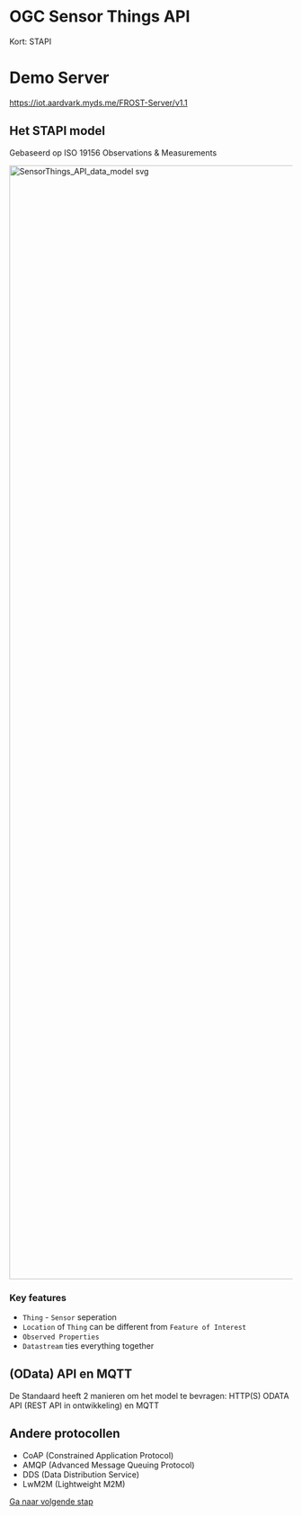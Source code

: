 # OGC Sensor Things API

Kort: STAPI

# Demo Server
https://iot.aardvark.myds.me/FROST-Server/v1.1

## Het STAPI model

Gebaseerd op ISO 19156 Observations & Measurements

<img width="2880" height="1982" alt="SensorThings_API_data_model svg" src="https://github.com/user-attachments/assets/15c94d29-3abd-47fb-b2f6-31d5a88997ca" />

### Key features

- `Thing` - `Sensor` seperation
- `Location` of `Thing` can be different from `Feature of Interest`
- `Observed Properties`
- `Datastream` ties everything together

## (OData) API en MQTT

De Standaard heeft 2 manieren om het model te bevragen: HTTP(S) ODATA API (REST API in ontwikkeling) en MQTT

## Andere protocollen

- CoAP (Constrained Application Protocol)
- AMQP (Advanced Message Queuing Protocol)
- DDS (Data Distribution Service)
- LwM2M (Lightweight M2M)

[Ga naar volgende stap](EenmaligeSetup.md)

